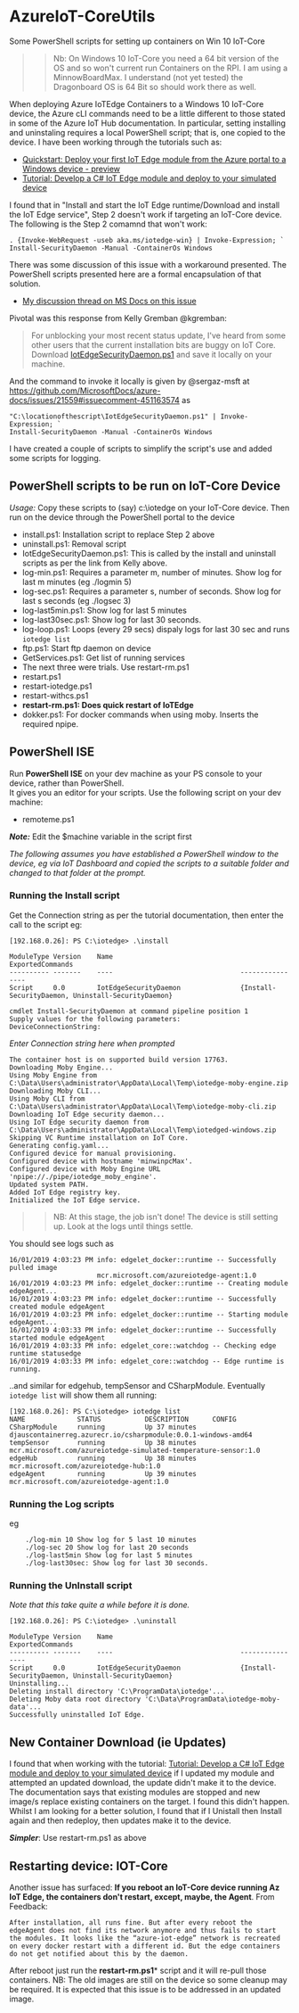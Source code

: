 # AzureIoT-CoreUtils
Some PowerShell scripts for setting up containers on Win 10 IoT-Core


>> Nb: On Windows 10 IoT-Core you need a 64 bit version of the OS and so won't current run Containers on the RPI.  I am using a MinnowBoardMax.  I understand (not yet tested) the Dragonboard OS is 64 Bit so should work there as well.


When deploying Azure IoTEdge Containers to a Windows 10 IoT-Core device, the Azure cLI commands need to be a little different to those stated in some of the Azure IoT Hub documentation.  In particular, setting installing and uninstaling requires a local PowerShell script; that is, one copied to the device. I have been working through the tutorials such as:
- [Quickstart: Deploy your first IoT Edge module from the Azure portal to a Windows device - preview](https://docs.microsoft.com/en-us/azure/iot-edge/quickstart)
- [Tutorial: Develop a C# IoT Edge module and deploy to your simulated device](https://docs.microsoft.com/en-us/azure/iot-edge/tutorial-csharp-module)

I found that in "Install and start the IoT Edge runtime/Download and install the IoT Edge service", Step 2 doesn't work if targeting an IoT-Core device. The following is the Step 2 comamnd that won't work:

```
. {Invoke-WebRequest -useb aka.ms/iotedge-win} | Invoke-Expression; `
Install-SecurityDaemon -Manual -ContainerOs Windows
```

There was some discussion of this issue with a workaround presented.  The PowerShell scripts presented here are a formal encapsulation of that solution.
- [My discussion thread on MS Docs on this issue](https://github.com/MicrosoftDocs/azure-docs/issues/21915)

Pivotal was this response from Kelly Gremban @kgremban:
>For unblocking your most recent status update, I've heard from some other users that the current installation bits are buggy on IoT Core. Download [IotEdgeSecurityDaemon.ps1](https://raw.githubusercontent.com/alextnewman/iotedge/3b87d6805fed1e2bdc74dc6f2d3f45cfea328b3e/scripts/windows/setup/IotEdgeSecurityDaemon.ps1) and save it locally on your machine.

And the command to invoke it locally is given by @sergaz-msft at
 https://github.com/MicrosoftDocs/azure-docs/issues/21559#issuecomment-451163574  as
 
 ```
 "C:\locationofthescript\IotEdgeSecurityDaemon.ps1" | Invoke-Expression; ` 
Install-SecurityDaemon -Manual -ContainerOs Windows
```

I have created a couple of scripts to simplify the script's use and added some scripts for logging.

## PowerShell scripts to be run on IoT-Core Device
*Usage:* Copy these scripts to (say) c:\iotedge on your IoT-Core device. Then run on the device through the PowerShell portal to the device
- install.ps1: Installation script to replace Step 2 above
- uninstall.ps1: Removal script 
- IotEdgeSecurityDaemon.ps1: This is called by the install and uninstall scripts as per the link from Kelly above.
- log-min.ps1: Requires a parameter m, number of minutes. Show log for last m minutes (eg ./logmin 5) 
- log-sec.ps1: Requires a parameter s, number of seconds. Show log for last s seconds (eg ./logsec 3) 
- log-last5min.ps1: Show log for last 5 minutes
- log-last30sec.ps1: Show log for last 30 seconds.
- log-loop.ps1:  Loops (every 29 secs) dispaly logs for last 30 sec and runs ```iotedge list```
- ftp.ps1: Start ftp daemon on device
- GetServices.ps1: Get list of running services
- The next three were trials. Use restart-rm.ps1
- restart.ps1
- restart-iotedge.ps1
- restart-withcs.ps1
- **restart-rm.ps1: Does quick restart of IoTEdge**
- dokker.ps1: For docker commands when using moby. Inserts the required npipe.


## PowerShell ISE
Run **PowerShell ISE** on your dev machine as your PS console to your device, rather than PowerShell.  
It gives you an editor for your scripts.  Use the following script on your dev machine:
- remoteme.ps1

***Note:*** Edit the $machine variable in the script first


*The following assumes you have established a PowerShell window to the device, eg via IoT Dashboard and copied the scripts to a suitable folder and changed to that folder at the prompt.*

### Running the Install script
Get the Connection string as per the tutorial documentation, then enter the call to the script eg:
```
[192.168.0.26]: PS C:\iotedge> .\install

ModuleType Version    Name                                ExportedCommands
---------- -------    ----                                ----------------
Script     0.0        IotEdgeSecurityDaemon               {Install-SecurityDaemon, Uninstall-SecurityDaemon}

cmdlet Install-SecurityDaemon at command pipeline position 1
Supply values for the following parameters:
DeviceConnectionString:
```
*Enter Connection string here when prompted*
 
```
The container host is on supported build version 17763.
Downloading Moby Engine...
Using Moby Engine from C:\Data\Users\administrator\AppData\Local\Temp\iotedge-moby-engine.zip
Downloading Moby CLI...
Using Moby CLI from C:\Data\Users\administrator\AppData\Local\Temp\iotedge-moby-cli.zip
Downloading IoT Edge security daemon...
Using IoT Edge security daemon from C:\Data\Users\administrator\AppData\Local\Temp\iotedged-windows.zip
Skipping VC Runtime installation on IoT Core.
Generating config.yaml...
Configured device for manual provisioning.
Configured device with hostname 'minwinpcMax'.
Configured device with Moby Engine URL 'npipe://./pipe/iotedge_moby_engine'.
Updated system PATH.
Added IoT Edge registry key.
Initialized the IoT Edge service.
```

>> NB: At this stage, the job isn't done! The device is still setting up. Look at the logs until things settle.

You should see logs such as 

```
16/01/2019 4:03:23 PM info: edgelet_docker::runtime -- Successfully pulled image
                      mcr.microsoft.com/azureiotedge-agent:1.0
16/01/2019 4:03:23 PM info: edgelet_docker::runtime -- Creating module edgeAgent...
16/01/2019 4:03:23 PM info: edgelet_docker::runtime -- Successfully created module edgeAgent
16/01/2019 4:03:23 PM info: edgelet_docker::runtime -- Starting module edgeAgent...
16/01/2019 4:03:33 PM info: edgelet_docker::runtime -- Successfully started module edgeAgent
16/01/2019 4:03:33 PM info: edgelet_core::watchdog -- Checking edge runtime statusedge
16/01/2019 4:03:33 PM info: edgelet_core::watchdog -- Edge runtime is running.
```
..and similar for edgehub, tempSensor and CSharpModule.
Eventually ```iotedge list``` will show them all running:

```
[192.168.0.26]: PS C:\iotedge> iotedge list
NAME             STATUS           DESCRIPTION      CONFIG
CSharpModule     running          Up 37 minutes    djauscontainerreg.azurecr.io/csharpmodule:0.0.1-windows-amd64
tempSensor       running          Up 38 minutes    mcr.microsoft.com/azureiotedge-simulated-temperature-sensor:1.0
edgeHub          running          Up 38 minutes    mcr.microsoft.com/azureiotedge-hub:1.0
edgeAgent        running          Up 39 minutes    mcr.microsoft.com/azureiotedge-agent:1.0
```

### Running the Log scripts
eg

```
    ./log-min 10 Show log for 5 last 10 minutes
    ./log-sec 20 Show log for last 20 seconds
    ./log-last5min Show log for last 5 minutes
    ./log-last30sec: Show log for last 30 seconds.
 ```  


### Running the UnInstall script
*Note that this take quite a while before it is done.*

```
[192.168.0.26]: PS C:\iotedge> .\uninstall

ModuleType Version    Name                                ExportedCommands
---------- -------    ----                                ----------------
Script     0.0        IotEdgeSecurityDaemon               {Install-SecurityDaemon, Uninstall-SecurityDaemon}
Uninstalling...
Deleting install directory 'C:\ProgramData\iotedge'...
Deleting Moby data root directory 'C:\Data\ProgramData\iotedge-moby-data'...
Successfully uninstalled IoT Edge.
```

## New Container Download (ie Updates)
I found that when working with the tutorial:
[Tutorial: Develop a C# IoT Edge module and deploy to your simulated device](https://docs.microsoft.com/en-us/azure/iot-edge/tutorial-csharp-module)
if I updated my module and attempted an updated download, the update didn't make it to the device. The documentation says that existing modules are stopped and new image/s replace existing containers on the target. I found this didn't happen. Whilst I am looking for a better solution, I found that if I Unistall then Install again and then redeploy, then updates make it to the device.

_**Simpler**_: Use restart-rm.ps1 as above

## Restarting device: IOT-Core
Another issue has surfaced: **If you reboot an IoT-Core device running Az IoT Edge, the containers don't restart, except, maybe, the Agent**.  From Feedback:
```
After installation, all runs fine. But after every reboot the edgeAgent does not find its network anymore and thus fails to start the modules. It looks like the “azure-iot-edge” network is recreated on every docker restart with a different id. But the edge containers do not get notified about this by the daemon.
```

After reboot just run the **restart-rm.ps1*** script and it will re-pull those containers. NB: The old images are still on the device so some cleanup may be required. It is expected that this issue is to be addressed in an updated image.

